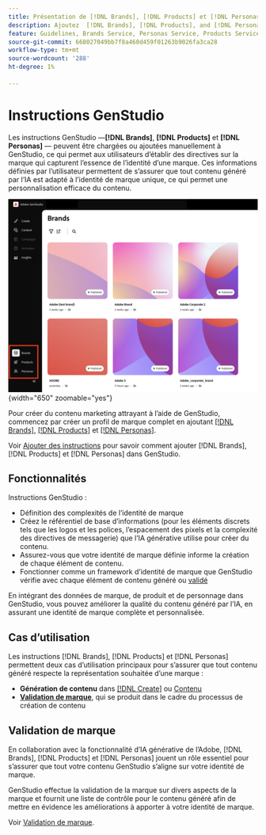 ```yaml
---
title: Présentation de [!DNL Brands], [!DNL Products] et [!DNL Personas]
description: Ajoutez  [!DNL Brands], [!DNL Products], and [!DNL Personas]  à GenStudio pour créer un profil de marque complet qui comprend tous les aspects de la représentation d’une marque.
feature: Guidelines, Brands Service, Personas Service, Products Service
source-git-commit: 668027049bb7f8a460d459f01263b9026fa3ca28
workflow-type: tm+mt
source-wordcount: '288'
ht-degree: 1%

---
```



# Instructions GenStudio

Les instructions GenStudio —**[!DNL Brands]**, **[!DNL Products]** et **[!DNL Personas]** — peuvent être chargées ou ajoutées manuellement à GenStudio, ce qui permet aux utilisateurs d’établir des directives sur la marque qui capturent l’essence de l’identité d’une marque. Ces informations définies par l’utilisateur permettent de s’assurer que tout contenu généré par l’IA est adapté à l’identité de marque unique, ce qui permet une personnalisation efficace du contenu.

![Instructions dans GenStudio](/help/assets/guidelines.png){width="650" zoomable="yes"}

Pour créer du contenu marketing attrayant à l’aide de GenStudio, commencez par créer un profil de marque complet en ajoutant [[!DNL Brands]](/help/user-guide/guidelines/brands.md), [[!DNL Products]](/help/user-guide/guidelines/products.md) et [[!DNL Personas]](/help/user-guide/guidelines/personas.md).

Voir [Ajouter des instructions](/help/user-guide/guidelines/add-guidelines.md) pour savoir comment ajouter [!DNL Brands], [!DNL Products] et [!DNL Personas] dans GenStudio.

## Fonctionnalités

Instructions GenStudio :

* Définition des complexités de l’identité de marque
* Créez le référentiel de base d’informations (pour les éléments discrets tels que les logos et les polices, l’espacement des pixels et la complexité des directives de messagerie) que l’IA générative utilise pour créer du contenu.
* Assurez-vous que votre identité de marque définie informe la création de chaque élément de contenu.
* Fonctionner comme un framework d’identité de marque que GenStudio vérifie avec chaque élément de contenu généré ou [validé](#brand-validation)

En intégrant des données de marque, de produit et de personnage dans GenStudio, vous pouvez améliorer la qualité du contenu généré par l’IA, en assurant une identité de marque complète et personnalisée.

## Cas d’utilisation

Les instructions [!DNL Brands], [!DNL Products] et [!DNL Personas] permettent deux cas d’utilisation principaux pour s’assurer que tout contenu généré respecte la représentation souhaitée d’une marque :

* **Génération de contenu** dans [[!DNL Create]](/help/user-guide/create/overview.md) ou [Contenu](/help/user-guide/content/overview.md)
* [**Validation de marque**](#brand-validation), qui se produit dans le cadre du processus de création de contenu

## Validation de marque

En collaboration avec la fonctionnalité d’IA générative de l’Adobe, [!DNL Brands], [!DNL Products] et [!DNL Personas] jouent un rôle essentiel pour s’assurer que tout votre contenu GenStudio s’aligne sur votre identité de marque.

GenStudio effectue la validation de la marque sur divers aspects de la marque et fournit une liste de contrôle pour le contenu généré afin de mettre en évidence les améliorations à apporter à votre identité de marque.

Voir [Validation de marque](/help/user-guide/guidelines/brand-validation.md).
